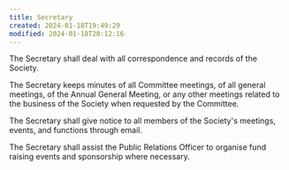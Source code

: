 ```yaml
---
title: Secretary
created: 2024-01-18T19:49:29
modified: 2024-01-18T20:12:16
---
```


The Secretary shall deal with all correspondence and records of the Society.

The Secretary keeps minutes of all Committee meetings, of all general meetings, of the Annual General Meeting, or any other meetings related to the business of the Society when requested by the Committee.

The Secretary shall give notice to all members of the Society's meetings, events, and functions through email.

The Secretary shall assist the Public Relations Officer to organise fund raising events and sponsorship where necessary.
